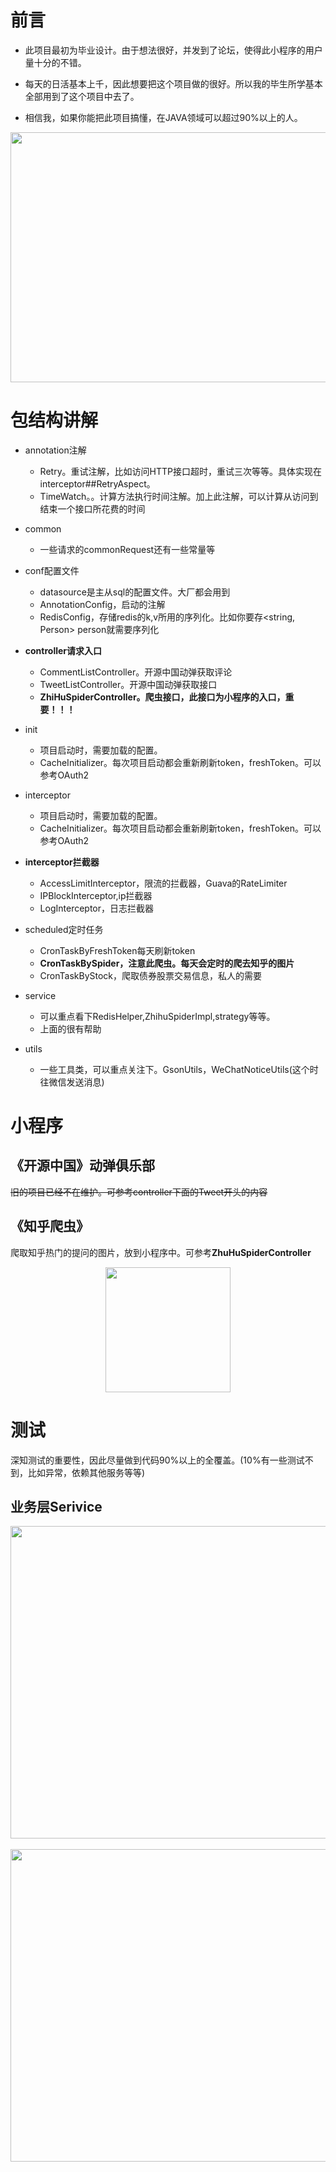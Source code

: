 # 前言
- 此项目最初为毕业设计。由于想法很好，并发到了论坛，使得此小程序的用户量十分的不错。

- 每天的日活基本上千，因此想要把这个项目做的很好。所以我的毕生所学基本全部用到了这个项目中去了。

- 相信我，如果你能把此项目搞懂，在JAVA领域可以超过90%以上的人。

<div align=center><img width="800" height="400" src="https://raw.githubusercontent.com/wenbochang888/osc/test/src/main/resources/img/liuliang.jpg"/></div>

# 包结构讲解
- annotation注解
    - Retry。重试注解，比如访问HTTP接口超时，重试三次等等。具体实现在interceptor##RetryAspect。
    - TimeWatch。。计算方法执行时间注解。加上此注解，可以计算从访问到结束一个接口所花费的时间

- common
    - 一些请求的commonRequest还有一些常量等
    
- conf配置文件
    - datasource是主从sql的配置文件。大厂都会用到
    - AnnotationConfig，启动的注解
    - RedisConfig，存储redis的k,v所用的序列化。比如你要存<string, Person> person就需要序列化
    
- **controller请求入口**
    - CommentListController。开源中国动弹获取评论
    - TweetListController。开源中国动弹获取接口
    - **ZhiHuSpiderController。爬虫接口，此接口为小程序的入口，重要！！！**

- init
    - 项目启动时，需要加载的配置。
    - CacheInitializer。每次项目启动都会重新刷新token，freshToken。可以参考OAuth2

- interceptor
    - 项目启动时，需要加载的配置。
    - CacheInitializer。每次项目启动都会重新刷新token，freshToken。可以参考OAuth2

- **interceptor拦截器**
    - AccessLimitInterceptor，限流的拦截器，Guava的RateLimiter
    - IPBlockInterceptor,ip拦截器
    - LogInterceptor，日志拦截器

- scheduled定时任务
    - CronTaskByFreshToken每天刷新token
    - **CronTaskBySpider，注意此爬虫。每天会定时的爬去知乎的图片**
    - CronTaskByStock，爬取债券股票交易信息，私人的需要

- service
    - 可以重点看下RedisHelper,ZhihuSpiderImpl,strategy等等。
    - 上面的很有帮助

- utils
    - 一些工具类，可以重点关注下。GsonUtils，WeChatNoticeUtils(这个时往微信发送消息)

# 小程序
## 《开源中国》动弹俱乐部
~~旧的项目已经不在维护。可参考controller下面的Tweet开头的内容~~

## 《知乎爬虫》
爬取知乎热门的提问的图片，放到小程序中。可参考**ZhuHuSpiderController**
<div align=center><img width="200" height="200" src="https://pic2.zhimg.com/50/v2-4c1f2eff30128ff7ce009dfc7778a3e3_r.jpg"/></div>

# 测试
深知测试的重要性，因此尽量做到代码90%以上的全覆盖。(10%有一些测试不到，比如异常，依赖其他服务等等)

## 业务层Serivice
<div align=center><img width="1000" height="500" src="https://raw.githubusercontent.com/wenbochang888/osc/test/src/main/resources/img/ImplTest1.png"/></div>
<br/>
<div align=center><img width="1000" height="500" src="https://raw.githubusercontent.com/wenbochang888/osc/test/src/main/resources/img/ImplTest2.png"/></div>